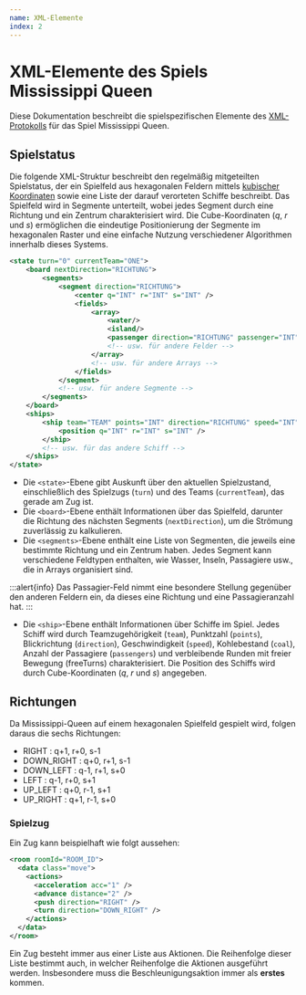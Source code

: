 ```yaml
---
name: XML-Elemente
index: 2
---
```


# XML-Elemente des Spiels Mississippi Queen

Diese Dokumentation beschreibt die spielspezifischen Elemente des [XML-Protokolls](/xml/protokoll)
für das Spiel Mississippi Queen.

## Spielstatus

Die folgende XML-Struktur beschreibt den regelmäßig mitgeteilten Spielstatus,
der ein Spielfeld aus hexagonalen Feldern mittels [kubischer Koordinaten](https://www.redblobgames.com/grids/hexagons/#coordinates-cube) sowie eine Liste der darauf verorteten Schiffe beschreibt.
Das Spielfeld wird in Segmente unterteilt, wobei jedes Segment durch eine Richtung und ein Zentrum charakterisiert wird.
Die Cube-Koordinaten ($q$, $r$ und $s$) ermöglichen die eindeutige Positionierung der Segmente im hexagonalen Raster und eine einfache Nutzung verschiedener Algorithmen innerhalb dieses Systems.


```xml
<state turn="0" currentTeam="ONE">
	<board nextDirection="RICHTUNG">
		<segments>
			<segment direction="RICHTUNG">
				<center q="INT" r="INT" s="INT" />
				<fields>
					<array>
						<water/>
						<island/>
						<passenger direction="RICHTUNG" passenger="INT"/>
						<!-- usw. für andere Felder -->
					</array>
					<!-- usw. für andere Arrays -->
				</fields>
			</segment>
			<!-- usw. für andere Segmente -->
		</segments>
	</board>
	<ships>
		<ship team="TEAM" points="INT" direction="RICHTUNG" speed="INT" coal="INT" passengers="INT" freeTurns="INT">
			<position q="INT" r="INT" s="INT" />
		</ship>
		<!-- usw. für das andere Schiff -->
	</ships>
</state>
```

- Die ``<state>``-Ebene gibt Auskunft über den aktuellen Spielzustand, einschließlich des Spielzugs (``turn``) und des Teams (``currentTeam``), das gerade am Zug ist.
- Die ``<board>``-Ebene enthält Informationen über das Spielfeld, darunter die Richtung des nächsten Segments (``nextDirection``), um die Strömung zuverlässig zu kalkulieren.
- Die ``<segments>``-Ebene enthält eine Liste von Segmenten, die jeweils eine bestimmte Richtung und ein Zentrum haben. Jedes Segment kann verschiedene Feldtypen enthalten, wie Wasser, Inseln, Passagiere usw., die in Arrays organisiert sind.

:::alert{info}
Das Passagier-Feld nimmt eine besondere Stellung gegenüber den anderen Feldern ein,
da dieses eine Richtung und eine Passagieranzahl hat.
:::

- Die ``<ship>``-Ebene enthält Informationen über Schiffe im Spiel. Jedes Schiff wird durch Teamzugehörigkeit (``team``), Punktzahl (``points``), Blickrichtung (``direction``), Geschwindigkeit (``speed``), Kohlebestand (``coal``), Anzahl der Passagiere (``passengers``) und verbleibende Runden mit freier Bewegung (freeTurns) charakterisiert. Die Position des Schiffs wird durch Cube-Koordinaten ($q$, $r$ und $s$) angegeben.

## Richtungen

Da Mississippi-Queen auf einem hexagonalen Spielfeld gespielt wird,
folgen daraus die sechs Richtungen:
- RIGHT      : q+1, r+0, s-1
- DOWN_RIGHT : q+0, r+1, s-1
- DOWN_LEFT  : q-1, r+1, s+0
- LEFT       : q-1, r+0, s+1
- UP_LEFT    : q+0, r-1, s+1
- UP_RIGHT   : q+1, r-1, s+0

### Spielzug

Ein Zug kann beispielhaft wie folgt aussehen:
```xml
<room roomId="ROOM_ID">
  <data class="move">
    <actions>
      <acceleration acc="1" />
      <advance distance="2" />
      <push direction="RIGHT" />
      <turn direction="DOWN_RIGHT" />
    </actions>
  </data>
</room>
```

Ein Zug besteht immer aus einer Liste aus Aktionen.
Die Reihenfolge dieser Liste bestimmt auch, in welcher Reihenfolge die Aktionen ausgeführt werden.
Insbesondere muss die Beschleunigungsaktion immer als **erstes** kommen.

